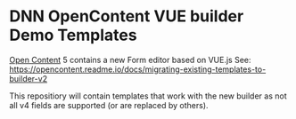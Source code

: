 # DNN OpenContent VUE builder Demo Templates

[Open Content](https://opencontent.readme.io/) 5 contains a new Form editor based on VUE.js
See: https://opencontent.readme.io/docs/migrating-existing-templates-to-builder-v2


This repositiory will contain templates that work with the new builder as not all v4 fields are supported (or are replaced by others).
